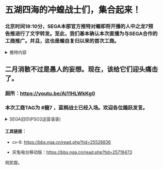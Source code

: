 # 五湖四海的冲蝗战士们，集合起来！

### 北京时间18:10分，SEGA本部官方推特对蝗即将开播的人中之龙7预告推进行了文字转发。至此，我们基本确认本次直播为与SEGA合作的工商推广。并且，这也是蝗自复归以来的**首次**工商。

<details>
  <summary>推特内容</summary>
 
  [![6k0nWq.png](https://s4.ax1x.com/2021/03/02/6k0nWq.png)](https://imgtu.com/i/6k0nWq)
  
</details>

## 二月消散不过是愚人的妄想。现在，该给它们迎头痛击了。

### 厕所：https://youtu.be/Aj11HLWkKg0

### 本次工商TAG为 #龍7 ，蓝桐战士已经入场。欢迎各位踊跃发言。

<details>
  <summary>SEGA旧印(PSO2运营语录)</summary>
 
  僕らがただ損をするだけになってしまう

  既に300個倉庫無料で提供しているんですよ我々は

  固定パーティを組む努力をしていないんですよ。

  ユーザーの人数は減ってもいい

  予定はあるけど、相当先だと思います

  ～みたいなクソリプたまには結構公式に来てますけど

  エキスパートチェック外すと皆さん結構面白いっすよ？

  クリ投げでボンボンクリア出来ちゃったって言う

  マロンストライクの弱体化を致します。

  メロンの強化させて頂きます。

  満足されてしまう懸念

  めちゃくちゃ細かい(笑)

  それは，どうしてですか。

  それ後で聞こうか

  かっこいいだろおおおお！

  楽しいというポジティブな意見もいただいております。

  何か発言をしている

  国の运営に近い

  さすが，要望が細かいですね(笑)。

  文句と言うか意見

  うおおおおおおおおおおおおおおおおおおお

  なんでビックリしますか～？

  外部サイトに投稿されている誤った情報にご注意ください。

  変なpaでちゃう

  踊ってる場合じゃないですよ  
</details>

#### 工具链接：

* cv-6: https://bbs.nga.cn/read.php?tid=25528836

* 灰兔电台移动版：https://bbs.nga.cn/read.php?tid=25719473

祝凯旋。